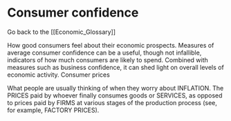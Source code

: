 # Consumer confidence

Go back to the [[Economic_Glossary]]


How good consumers feel about their economic prospects. Measures of average consumer confidence can be a useful, though not infallible, indicators of how much consumers are likely to spend. Combined with measures such as business confidence, it can shed light on overall levels of economic activity.
Consumer prices

What people are usually thinking of when they worry about INFLATION. The PRICES paid by whoever finally consumes goods or SERVICES, as opposed to prices paid by FIRMS at various stages of the production process (see, for example, FACTORY PRICES).

